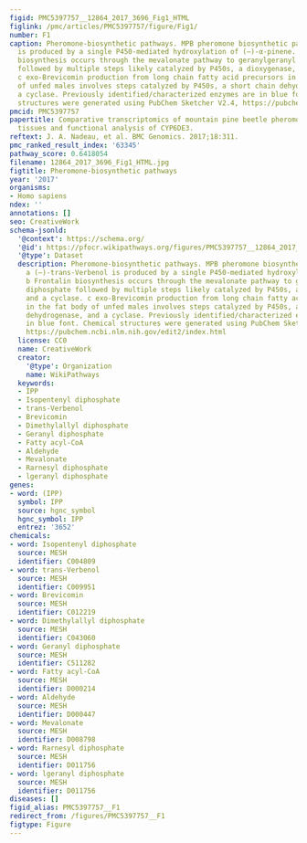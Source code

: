 ```yaml
---
figid: PMC5397757__12864_2017_3696_Fig1_HTML
figlink: /pmc/articles/PMC5397757/figure/Fig1/
number: F1
caption: Pheromone-biosynthetic pathways. MPB pheromone biosynthetic pathways. a (–)-trans-Verbenol
  is produced by a single P450-mediated hydroxylation of (–)-α-pinene. b Frontalin
  biosynthesis occurs through the mevalonate pathway to geranylgeranyl diphosphate
  followed by multiple steps likely catalyzed by P450s, a dioxygenase, and a cyclase.
  c exo-Brevicomin production from long chain fatty acid precursors in the fat body
  of unfed males involves steps catalyzed by P450s, a short chain dehydrogenase, and
  a cyclase. Previously identified/characterized enzymes are in blue font. Chemical
  structures were generated using PubChem Sketcher V2.4, https://pubchem.ncbi.nlm.nih.gov/edit2/index.html
pmcid: PMC5397757
papertitle: Comparative transcriptomics of mountain pine beetle pheromone-biosynthetic
  tissues and functional analysis of CYP6DE3.
reftext: J. A. Nadeau, et al. BMC Genomics. 2017;18:311.
pmc_ranked_result_index: '63345'
pathway_score: 0.6418054
filename: 12864_2017_3696_Fig1_HTML.jpg
figtitle: Pheromone-biosynthetic pathways
year: '2017'
organisms:
- Homo sapiens
ndex: ''
annotations: []
seo: CreativeWork
schema-jsonld:
  '@context': https://schema.org/
  '@id': https://pfocr.wikipathways.org/figures/PMC5397757__12864_2017_3696_Fig1_HTML.html
  '@type': Dataset
  description: Pheromone-biosynthetic pathways. MPB pheromone biosynthetic pathways.
    a (–)-trans-Verbenol is produced by a single P450-mediated hydroxylation of (–)-α-pinene.
    b Frontalin biosynthesis occurs through the mevalonate pathway to geranylgeranyl
    diphosphate followed by multiple steps likely catalyzed by P450s, a dioxygenase,
    and a cyclase. c exo-Brevicomin production from long chain fatty acid precursors
    in the fat body of unfed males involves steps catalyzed by P450s, a short chain
    dehydrogenase, and a cyclase. Previously identified/characterized enzymes are
    in blue font. Chemical structures were generated using PubChem Sketcher V2.4,
    https://pubchem.ncbi.nlm.nih.gov/edit2/index.html
  license: CC0
  name: CreativeWork
  creator:
    '@type': Organization
    name: WikiPathways
  keywords:
  - IPP
  - Isopentenyl diphosphate
  - trans-Verbenol
  - Brevicomin
  - Dimethylallyl diphosphate
  - Geranyl diphosphate
  - Fatty acyl-CoA
  - Aldehyde
  - Mevalonate
  - Rarnesyl diphosphate
  - lgeranyl diphosphate
genes:
- word: (IPP)
  symbol: IPP
  source: hgnc_symbol
  hgnc_symbol: IPP
  entrez: '3652'
chemicals:
- word: Isopentenyl diphosphate
  source: MESH
  identifier: C004809
- word: trans-Verbenol
  source: MESH
  identifier: C009951
- word: Brevicomin
  source: MESH
  identifier: C012219
- word: Dimethylallyl diphosphate
  source: MESH
  identifier: C043060
- word: Geranyl diphosphate
  source: MESH
  identifier: C511282
- word: Fatty acyl-CoA
  source: MESH
  identifier: D000214
- word: Aldehyde
  source: MESH
  identifier: D000447
- word: Mevalonate
  source: MESH
  identifier: D008798
- word: Rarnesyl diphosphate
  source: MESH
  identifier: D011756
- word: lgeranyl diphosphate
  source: MESH
  identifier: D011756
diseases: []
figid_alias: PMC5397757__F1
redirect_from: /figures/PMC5397757__F1
figtype: Figure
---
```

